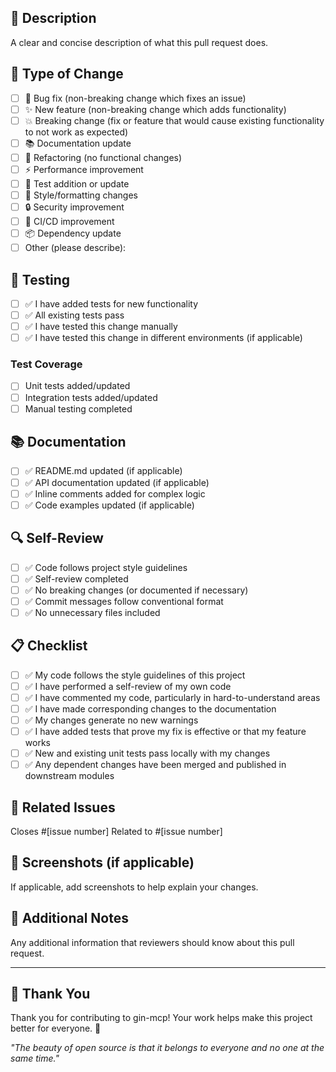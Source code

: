 ## 📝 Description

A clear and concise description of what this pull request does.

## 🎯 Type of Change

- [ ] 🐛 Bug fix (non-breaking change which fixes an issue)
- [ ] ✨ New feature (non-breaking change which adds functionality)
- [ ] 💥 Breaking change (fix or feature that would cause existing functionality to not work as expected)
- [ ] 📚 Documentation update
- [ ] 🔧 Refactoring (no functional changes)
- [ ] ⚡ Performance improvement
- [ ] 🧪 Test addition or update
- [ ] 🎨 Style/formatting changes
- [ ] 🔒 Security improvement
- [ ] 🚀 CI/CD improvement
- [ ] 📦 Dependency update
- [ ] Other (please describe):

## 🧪 Testing

- [ ] ✅ I have added tests for new functionality
- [ ] ✅ All existing tests pass
- [ ] ✅ I have tested this change manually
- [ ] ✅ I have tested this change in different environments (if applicable)

### Test Coverage

- [ ] Unit tests added/updated
- [ ] Integration tests added/updated
- [ ] Manual testing completed

## 📚 Documentation

- [ ] ✅ README.md updated (if applicable)
- [ ] ✅ API documentation updated (if applicable)
- [ ] ✅ Inline comments added for complex logic
- [ ] ✅ Code examples updated (if applicable)

## 🔍 Self-Review

- [ ] ✅ Code follows project style guidelines
- [ ] ✅ Self-review completed
- [ ] ✅ No breaking changes (or documented if necessary)
- [ ] ✅ Commit messages follow conventional format
- [ ] ✅ No unnecessary files included

## 📋 Checklist

- [ ] ✅ My code follows the style guidelines of this project
- [ ] ✅ I have performed a self-review of my own code
- [ ] ✅ I have commented my code, particularly in hard-to-understand areas
- [ ] ✅ I have made corresponding changes to the documentation
- [ ] ✅ My changes generate no new warnings
- [ ] ✅ I have added tests that prove my fix is effective or that my feature works
- [ ] ✅ New and existing unit tests pass locally with my changes
- [ ] ✅ Any dependent changes have been merged and published in downstream modules

## 🎯 Related Issues

Closes #[issue number]
Related to #[issue number]

## 📸 Screenshots (if applicable)

If applicable, add screenshots to help explain your changes.

## 🔧 Additional Notes

Any additional information that reviewers should know about this pull request.

---

## 🙏 Thank You

Thank you for contributing to gin-mcp! Your work helps make this project better for everyone. 🌟

*"The beauty of open source is that it belongs to everyone and no one at the same time."* 
